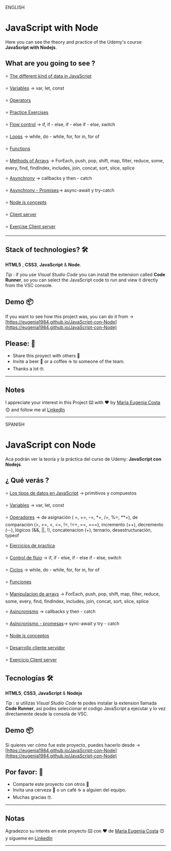 ENGLISH

# JavaScript with Node

Here you can see the theory and practice of the Udemy's course **JavaScript with Nodejs**.

##  What are you going to see ?

:star: [The different kind of data in JavaScript](https://eugenia1984.github.io/JavaScript-con-Node/01_tipo_de_datos.js)


:star: [Variables](https://eugenia1984.github.io/JavaScript-con-Node/02_variables.js)  -> var, let, const

:star:  [Operators](https://eugenia1984.github.io/JavaScript-con-Node/03_operadores.js)


:star: [Practice Exercises](https://eugenia1984.github.io/JavaScript-con-Node/04_ejercicios_de_practica.js)

:star: [Flow control](https://eugenia1984.github.io/JavaScript-con-Node/05_control_de_flujo.js)  -> if, if - else, if - else if - else, switch

:star: [Loops](https://eugenia1984.github.io/JavaScript-con-Node/06_ciclos.js) -> while, do - while, for, for in, for of

:star: [Functions](https://eugenia1984.github.io/JavaScript-con-Node/07_funciones.js)

:star: [Methods of Arrays](https://eugenia1984.github.io/JavaScript-con-Node/08_manipulacion_arrays.js) -> ForEach, push, pop, shift, map, filter, reduce, some, every, find, findIndex, includes, join, concat, sort, slice, splice

:star: [Asynchrony](https://eugenia1984.github.io/JavaScript-con-Node/09_asincronismo.js) -> callbacks y then - catch

:star: [Asynchrony - Promises](https://eugenia1984.github.io/JavaScript-con-Node/10_promesas.js)-> async-await y try-catch


:star: [Node js concepts](https://eugenia1984.github.io/JavaScript-con-Node/11_node_js.js)

:star: [Client server](https://eugenia1984.github.io/JavaScript-con-Node/12_client_server.js)

:star: [Exercise Client server](https://eugenia1984.github.io/JavaScript-con-Node/11_EjercicioCS)


---

## Stack of technologies?  🛠️

**HTML5** , **CSS3**, **JavaScript** & **Node**.

*Tip* : if you use *Visual Studio Code* you can install the extension called **Code Runner**, so you can select the JavaScript code to run and view it directly from the VSC console.

## Demo 📦

If you want to see how this project was, you can do it from ->   [https://eugenia1984.github.io/JavaScript-con-Node](https://eugenia1984.github.io/JavaScript-con-Node)
 


## Please: 🎁

* Share this proyect with others 📢
* Invite a beer 🍺 or a coffee ☕  to someone of the team. 
* Thanks a lot 🤓.


---

## Notes

I appreciate your interest in this Project ⌨️ with ❤️ by [María Eugenia Costa](https://github.com/eugenia1984) 😊 and follow me at [LinkedIn](http://www.linkedin.com/in/maríaeugeniacosta) 

---



SPANISH

# JavaScript con Node

Aca podrán ver la teoría y la práctica del curso de Udemy:  **JavaScript con Nodejs**.

##  ¿ Qué verás ?

:star:  [Los tipos de datos en JavaScript](https://eugenia1984.github.io/JavaScript-con-Node/01_tipo_de_datos.js) -> primitivos y compuestos

:star: [Variables](https://eugenia1984.github.io/JavaScript-con-Node/02_variables.js) -> var, let, const

:star:  [Operadores](https://eugenia1984.github.io/JavaScript-con-Node/03_operadores.js) -> de asignación ( =, +=, -=, *=, /=, %=, **=), de comparación (>, >=, <, <=, !=, !==, ==, ===), incremento (++), decremento (--), lógicos (&&, ||, !), concatenacion (+), ternario, desestructuración, typeof 

:star: [Ejercicios de practica](https://eugenia1984.github.io/JavaScript-con-Node/04_ejercicios_de_practica.js)

:star:  [Control de flujo](https://eugenia1984.github.io/JavaScript-con-Node/05_control_de_flujo.js) -> if, if - else, if - else if - else, switch

:star:  [Ciclos](https://eugenia1984.github.io/JavaScript-con-Node/06_ciclos.js) -> while, do - while, for, for in, for of

:star: [Funciones](https://eugenia1984.github.io/JavaScript-con-Node/07_funciones.js)

:star: [Manipulacion de arrays](https://eugenia1984.github.io/JavaScript-con-Node/08_manipulacion_arrays.js) -> ForEach, push, pop, shift, map, filter, reduce, some, every, find, findIndex, includes, join, concat, sort, slice, splice

:star: [Asincronismo](https://eugenia1984.github.io/JavaScript-con-Node/09_asincronismo.js) -> callbacks y then - catch

:star: [Asincronismo - promesas](https://eugenia1984.github.io/JavaScript-con-Node/10_promesas.js)->  sync-await y try - catch

:star: [Node js conceptos](https://eugenia1984.github.io/JavaScript-con-Node/11_node_js.js)

:star: [Desarrollo cliente servidor](https://eugenia1984.github.io/JavaScript-con-Node/12_client_server.js)

:star: [Exercicio Client server](https://eugenia1984.github.io/JavaScript-con-Node/11_EjercicioCS)


## Tecnologías 🛠️

**HTML5**, **CSS3**,  **JavaScript** & **Nodejs**

*Tip* : si utilizas *Visual Studio Code* te podes instalar la extension llamada **Code Runner**, asi podes seleccionar el codigo JavaScript a ejecutar y lo vez directamente desde la consola de VSC.

## Demo 📦

Si quieres ver cómo fue este proyecto, puedes hacerlo desde -> [https://eugenia1984.github.io/JavaScript-con-Node](https://eugenia1984.github.io/JavaScript-con-Node)
 


## Por favor: 🎁

* Comparte este proyecto con otros 📢
* Invita una cerveza 🍺 o un café ☕ a alguien del equipo.
* Muchas gracias 🤓.

---

## Notas

Agradezco su interés en este proyecto ⌨️ con ❤️ de [María Eugenia Costa](https://github.com/eugenia1984) 😊 y sígueme en [LinkedIn](http://www.linkedin.com/in/maríaeugeniacosta)


---
